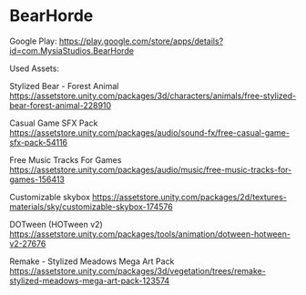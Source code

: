 # BearHorde
Google Play:
https://play.google.com/store/apps/details?id=com.MysiaStudios.BearHorde

Used Assets:

Stylized Bear - Forest Animal
https://assetstore.unity.com/packages/3d/characters/animals/free-stylized-bear-forest-animal-228910

Casual Game SFX Pack
https://assetstore.unity.com/packages/audio/sound-fx/free-casual-game-sfx-pack-54116

Free Music Tracks For Games
https://assetstore.unity.com/packages/audio/music/free-music-tracks-for-games-156413

Customizable skybox
https://assetstore.unity.com/packages/2d/textures-materials/sky/customizable-skybox-174576

DOTween (HOTween v2)
https://assetstore.unity.com/packages/tools/animation/dotween-hotween-v2-27676

Remake - Stylized Meadows Mega Art Pack
https://assetstore.unity.com/packages/3d/vegetation/trees/remake-stylized-meadows-mega-art-pack-123574
